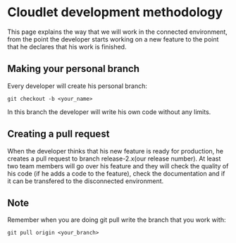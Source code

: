 # Cloudlet development methodology
This page explains the way that we will work in the connected environment, from the point the developer starts working on a new feature to the point that he declares that his work is finished. 
## Making your personal branch
Every developer will create his personal branch:
``` 
git checkout -b <your_name>
```
In this branch the developer will write his own code without any limits.
## Creating a pull request
When the developer thinks that his new feature is ready for production, he creates a pull request to branch release-2.x(our release number). At least two team members will go over his feature and they will check the quality of his code (if he adds a code to the feature), check the documentation and if it can be transfered to the disconnected environment.
##  Note
Remember when you are doing git pull write the branch that you work with:
```
git pull origin <your_branch>
```
